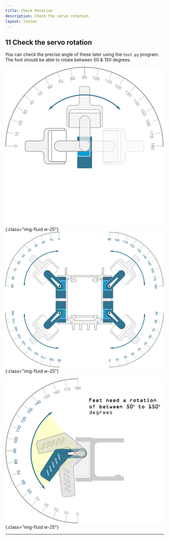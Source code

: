 ```yaml
---
title: Check Rotation
description: Check the servo rotation
layout: lesson
---
```


## 11 Check the servo rotation

You can check the precise angle of these later using the `test.py` program. The foot should be able to rotate between 50 & 150 degrees.

![instruction image](assets/servorange.png){:class="img-fluid w-25"}
![instruction image](assets/rangeofmotion.png){:class="img-fluid  w-25"}

![Check the servo rotation](assets/instruction11.png){:class="img-fluid  w-25"}

---
